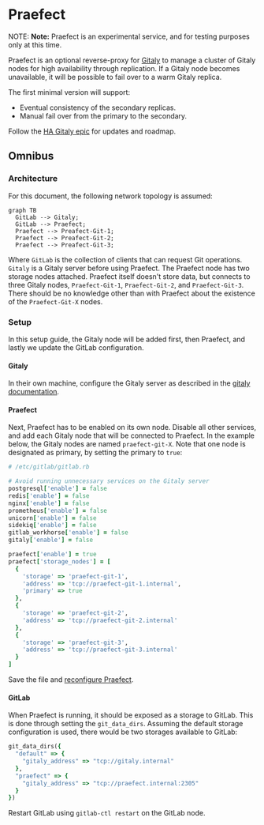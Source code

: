 # Praefect

NOTE: **Note:** Praefect is an experimental service, and for testing purposes only at
this time.

Praefect is an optional reverse-proxy for [Gitaly](../index.md) to manage a
cluster of Gitaly nodes for high availability through replication.
If a Gitaly node becomes unavailable, it will be possible to fail over to a
warm Gitaly replica.

The first minimal version will support:

- Eventual consistency of the secondary replicas.
- Manual fail over from the primary to the secondary.

Follow the [HA Gitaly epic](https://gitlab.com/groups/gitlab-org/-/epics/1489)
for updates and roadmap.

## Omnibus

### Architecture

For this document, the following network topology is assumed:

```mermaid
graph TB
  GitLab --> Gitaly;
  GitLab --> Praefect;
  Praefect --> Preafect-Git-1;
  Praefect --> Preafect-Git-2;
  Praefect --> Preafect-Git-3;
```

Where `GitLab` is the collection of clients that can request Git operations.
`Gitaly` is a Gitaly server before using Praefect. The Praefect node has two
storage nodes attached. Praefect itself doesn't store data, but connects to
three Gitaly nodes, `Praefect-Git-1`,  `Praefect-Git-2`, and `Praefect-Git-3`.
There should be no knowledge other than with Praefect about the existence of
the `Praefect-Git-X` nodes.

### Setup

In this setup guide, the Gitaly node will be added first, then Praefect, and
lastly we update the GitLab configuration.

#### Gitaly

In their own machine, configure the Gitaly server as described in the
[gitaly documentation](index.md#3-gitaly-server-configuration).

#### Praefect

Next, Praefect has to be enabled on its own node. Disable all other services,
and add each Gitaly node that will be connected to Praefect. In the example below,
the Gitaly nodes are named `praefect-git-X`. Note that one node is designated as
primary, by setting the primary to `true`:

```ruby
# /etc/gitlab/gitlab.rb

# Avoid running unnecessary services on the Gitaly server
postgresql['enable'] = false
redis['enable'] = false
nginx['enable'] = false
prometheus['enable'] = false
unicorn['enable'] = false
sidekiq['enable'] = false
gitlab_workhorse['enable'] = false
gitaly['enable'] = false

praefect['enable'] = true
praefect['storage_nodes'] = [
  {
    'storage' => 'praefect-git-1',
    'address' => 'tcp://praefect-git-1.internal',
    'primary' => true
  },
  {
    'storage' => 'praefect-git-2',
    'address' => 'tcp://praefect-git-2.internal'
  },
  {
    'storage' => 'praefect-git-3',
    'address' => 'tcp://praefect-git-3.internal'
  }
]
```

Save the file and [reconfigure Praefect](../restart_gitlab.md#omnibus-gitlab-reconfigure).

#### GitLab

When Praefect is running, it should be exposed as a storage to GitLab. This
is done through setting the `git_data_dirs`. Assuming the default storage
configuration is used, there would be two storages available to GitLab:

```ruby
git_data_dirs({
  "default" => {
    "gitaly_address" => "tcp://gitaly.internal"
  },
  "praefect" => {
    "gitaly_address" => "tcp://praefect.internal:2305"
  }
})
```

Restart GitLab using `gitlab-ctl restart` on the GitLab node.
